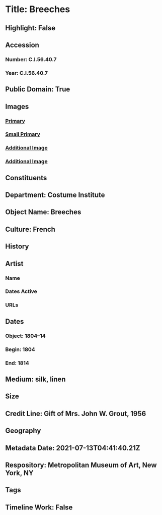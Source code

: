 # Title: Breeches
## Highlight: False
## Accession
### Number: C.I.56.40.7
### Year: C.I.56.40.7
## Public Domain: True
## Images
### [Primary](https://images.metmuseum.org/CRDImages/ci/original/CI56.40.7_F.jpg)
### [Small Primary](https://images.metmuseum.org/CRDImages/ci/web-large/CI56.40.7_F.jpg)
### [Additional Image](https://images.metmuseum.org/CRDImages/ci/original/CI56.40.7_B.jpg)
### [Additional Image](https://images.metmuseum.org/CRDImages/ci/original/CI56.40.7_d.jpg)
## Constituents
## Department: Costume Institute
## Object Name: Breeches
## Culture: French
## History
## Artist
### Name
### Dates Active
### URLs
## Dates
### Object: 1804–14
### Begin: 1804
### End: 1814
## Medium: silk, linen
## Size
## Credit Line: Gift of Mrs. John W. Grout, 1956
## Geography
## Metadata Date: 2021-07-13T04:41:40.21Z
## Respository: Metropolitan Museum of Art, New York, NY
## Tags
## Timeline Work: False